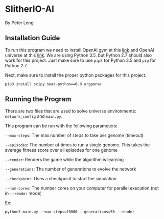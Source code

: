 # SlitherIO-AI
By Peter Leng
## Installation Guide
To run this program we need to install OpenAI gym at this [link](https://github.com/openai/gym) and OpenAI universe at this [link](https://github.com/openai/universe). We are using Python 3.5, but Python 2.7 should also work for this project. Just make sure to use `pip3` for Python 3.5 and `pip` for Python 2.7.

Next, make sure to install the proper python packages for this project.
```shell
pip3 install scipy neat-python==0.8 argparse
```

## Running the Program

There are two files that are used to solve universe environments: `network_config` and `main.py`. 

This program can be run with the following parameters:

`--max-steps`: The max number of steps to take per genome (timeout)

`--episodes`: The number of times to run a single genome. This takes the average fitness score over all episodes for one genome

`--render`: Renders the game while the algorithm is learning

`--generations`: The number of generations to evolve the network

`--checkpoint`: Uses a checkpoint to start the simulation

`--num-cores`: The number cores on your computer for parallel execution (not in `--render` mode)

Ex: 
```shell
python3 main.py --max-steps=10000 --generations=50 --render
```
